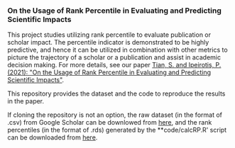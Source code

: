 ### On the Usage of Rank Percentile in Evaluating and Predicting Scientific Impacts

This project studies utilizing rank percentile to evaluate publication or scholar impact. The percentile indicator is demonstrated to be highly predictive, and hence it can be utilized in combination with other metrics to picture the trajectory of a scholar or a publication and assist in academic decision making. For more details, see our paper [Tian, S. and Ipeirotis, P. (2021): "On the Usage of Rank Percentile in Evaluating and Predicting Scientific Impacts"](https://github.com/sentian/SciImpactRanking/blob/master/paper/ms.pdf).

This repository provides the dataset and the code to reproduce the results in the paper. 

If cloning the repository is not an option, the raw dataset (in the format of .csv) from Google Scholar can be downlowed from [here](https://www.dropbox.com/sh/6nb9cujt526vvap/AAD9lHm87p4S0k2mh6Iv5CzDa?dl=0), and the rank percentiles (in the format of .rds) generated by the **code/calcRP.R' script can be downloaded from [here](https://www.dropbox.com/sh/f91ku76yz7ppub6/AAAB4YtXkOkQlbYit0-Wra2ya?dl=0).